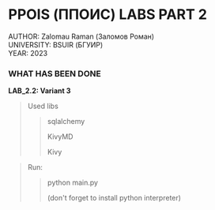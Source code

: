 # PPOIS (ППОИС) LABS PART 2

AUTHOR: Zalomau Raman (Заломов Роман)  
UNIVERSITY: BSUIR (БГУИР)  
YEAR: 2023

### WHAT HAS BEEN DONE

**LAB_2.2: Variant 3**


> Used libs
>
>> <p>sqlalchemy</p>
>> <p>KivyMD</p>
>> <p>Kivy</p>

> Run:
>
>> <p>python main.py</p>
>> <p>(don't forget to install python interpreter)</p>
